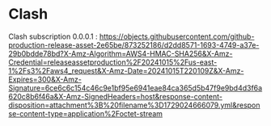 # Clash
Clash subscription
0.0.0.1 : https://objects.githubusercontent.com/github-production-release-asset-2e65be/873252186/d2dd8571-1693-4749-a37e-29b0bdde78bd?X-Amz-Algorithm=AWS4-HMAC-SHA256&X-Amz-Credential=releaseassetproduction%2F20241015%2Fus-east-1%2Fs3%2Faws4_request&X-Amz-Date=20241015T220109Z&X-Amz-Expires=300&X-Amz-Signature=6ce6c6c154c46c9e1bf95e6941eae84ca365d5b47f9e9bd4d3f6a620c8b6f46a&X-Amz-SignedHeaders=host&response-content-disposition=attachment%3B%20filename%3D1729024666079.yml&response-content-type=application%2Foctet-stream
